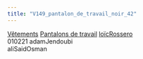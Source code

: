 ```yaml
---
title: "V149_pantalon_de_travail_noir_42"
---
```


[Vêtements](notes/equipements/L_Vetements.md) [Pantalons de travail](notes/equipements/vetements/V_PantalonsDeTravail.md) [loïcRossero](notes/equipements/utilisateurs/loïcRossero.md)\
010221 adamJendoubi\
aliSaidOsman